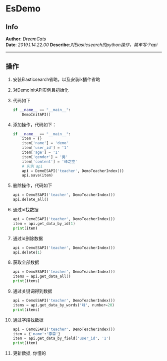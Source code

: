 # EsDemo
## Info

**Author**: *DreamCats* </br>
**Date**: *2019.1.14.22.00*
**Describe**:*对Elasticsearch的python操作，简单写个api*


-------
## 操作
1. 安装Elasticsearch省略，以及安装ik插件省略
2. 对DemoInitAPI实例且初始化
3. 代码如下

    ```python
    if __name__ == "__main__":
        DemoInitAPI()
    ```
4. 添加操作，代码如下：

    ```python
    if __name__ == "__main__":
        item = {}
        item['name'] = 'demo'
        item['user_id'] = '1'
        item['age'] = '1'
        item['gender'] = '男'
        item['content'] = '缘之空'
        # 实例 api
        api = DemoESAPI('teacher', DemoTeacherIndex())
        api.save(item)
    ```
5. 删除操作，代码如下

    ```python
    api = DemoESAPI('teacher', DemoTeacherIndex())
    api.delete_all()
    ```
6. 通过id找数据

    ```python
    api = DemoESAPI('teacher', DemoTeacherIndex())
    item = api.get_data_by_id(1)
    print(item)
    ```
7. 通过id删除数据

    ```python
    api = DemoESAPI('teacher', DemoTeacherIndex())
    api.delete(1)
    ```
8. 获取全部数据

    ```python
    api = DemoESAPI('teacher', DemoTeacherIndex())
    items = api.get_data_all()
    print(items)
    ```
9. 通过关键词得到数据

    ```python
    api = DemoESAPI('teacher', DemoTeacherIndex())
    items = api.get_data_by_words('峰', number=20)
    print(items)
    ```
10. 通过字段找数据

    ```python
    api = DemoESAPI('teacher', DemoTeacherIndex())
    item = {'name':'李森'}
    item = api.get_data_by_field('user_id', '1')
    print(item)
    ```
11. 更新数据, 你懂的    
